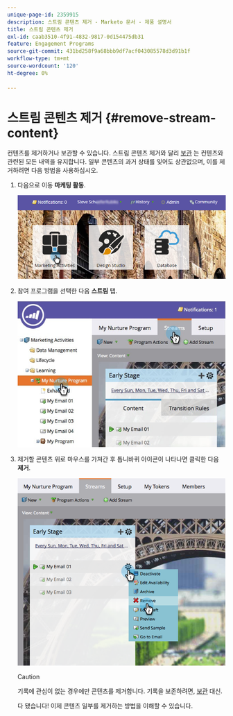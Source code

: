 ```yaml
---
unique-page-id: 2359915
description: 스트림 콘텐츠 제거 - Marketo 문서 - 제품 설명서
title: 스트림 콘텐츠 제거
exl-id: caab3510-4f91-4832-9817-0d154475db31
feature: Engagement Programs
source-git-commit: 431bd258f9a68bbb9df7acf043085578d3d91b1f
workflow-type: tm+mt
source-wordcount: '120'
ht-degree: 0%

---
```


# 스트림 콘텐츠 제거 {#remove-stream-content}

컨텐츠를 제거하거나 보관할 수 있습니다. 스트림 콘텐츠 제거와 달리 [보관](/help/marketo/product-docs/email-marketing/drip-nurturing/using-stream-content/archive-and-unarchive-stream-content.md) 는 컨텐츠와 관련된 모든 내역을 유지합니다. 일부 콘텐츠의 과거 상태를 잊어도 상관없으며, 이를 제거하려면 다음 방법을 사용하십시오.

1. 다음으로 이동 **마케팅 활동**.

   ![](assets/login-marketing-activities-1.png)

1. 참여 프로그램을 선택한 다음 **스트림** 탭.

   ![](assets/cloneasteam-3.jpg)

1. 제거할 콘텐츠 위로 마우스를 가져간 후 톱니바퀴 아이콘이 나타나면 클릭한 다음 **제거**.

   ![](assets/image2014-9-15-17-3a38-3a15.png)

   >[!CAUTION]
   >
   >기록에 관심이 없는 경우에만 콘텐츠를 제거합니다. 기록을 보존하려면, [보관](/help/marketo/product-docs/email-marketing/drip-nurturing/using-stream-content/archive-and-unarchive-stream-content.md) 대신.

   다 됐습니다! 이제 콘텐츠 일부를 제거하는 방법을 이해할 수 있습니다.
